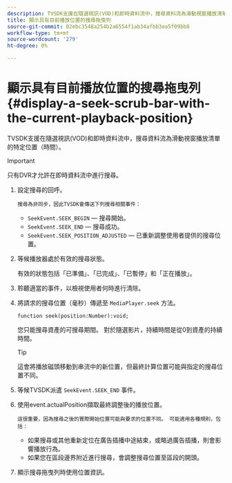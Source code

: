 ```yaml
---
description: TVSDK支援在隨選視訊(VOD)和即時資料流中，搜尋資料流為滑動視窗播放清單的特定位置（時間）。
title: 顯示具有目前播放位置的搜尋拖曳列
source-git-commit: 02ebc3548a254b2a6554f1ab34afbb3ea5f09bb8
workflow-type: tm+mt
source-wordcount: '279'
ht-degree: 0%

---
```


# 顯示具有目前播放位置的搜尋拖曳列{#display-a-seek-scrub-bar-with-the-current-playback-position}

TVSDK支援在隨選視訊(VOD)和即時資料流中，搜尋資料流為滑動視窗播放清單的特定位置（時間）。

>[!IMPORTANT]
>
>只有DVR才允許在即時資料流中進行搜尋。

1. 設定搜尋的回呼。

       搜尋為非同步，因此TVSDK會傳送下列搜尋相關事件：
   
   * `SeekEvent.SEEK_BEGIN`  — 搜尋開始。
   * `SeekEvent.SEEK_END`  — 搜尋成功。
   * `SeekEvent.SEEK_POSITION_ADJUSTED`  — 已重新調整使用者提供的搜尋位置。

1. 等候播放器處於有效的搜尋狀態。

   有效的狀態包括「已準備」、「已完成」、「已暫停」和「正在播放」。

1. 聆聽適當的事件，以檢視使用者何時進行清除。
1. 將請求的搜尋位置（毫秒）傳遞至 `MediaPlayer.seek` 方法。

   ```
   function seek(position:Number):void;
   ```

   您只能搜尋資產的可搜尋期間。 對於隨選影片，持續時間是從0到資產的持續時間。

   >[!TIP]
   >
   >這會將播放磁頭移動到串流中的新位置，但最終計算位置可能與指定的搜尋位置不同。

1. 等候TVSDK派遣 `SeekEvent.SEEK_END` 事件。
1. 使用event.actualPosition擷取最終調整後的播放位置。

       這很重要，因為搜尋之後的實際開始位置可能與要求的位置不同。 可能適用各種規則，包括：
   
   * 如果搜尋或其他重新定位在廣告插播中途結束，或略過廣告插播，則會影響播放行為。
   * 如果您在區段邊界附近進行搜尋，會調整搜尋位置至區段的開頭。

1. 顯示搜尋拖曳列時使用位置資訊。
